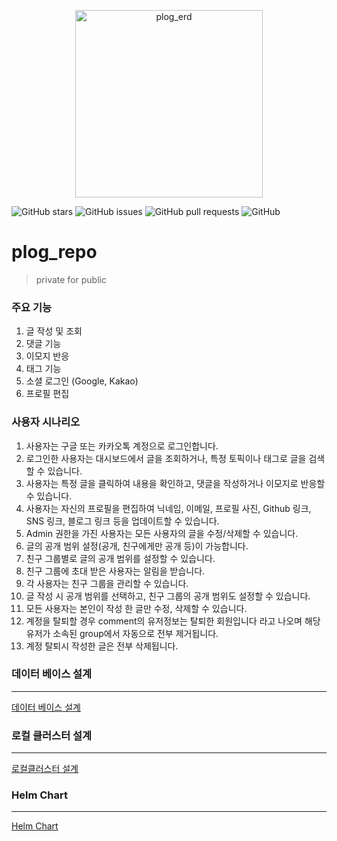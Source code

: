 <p align="center">
  <img width="300" alt="plog_erd" src="https://github.com/christopher3810/plog_repo/assets/61622657/9707f5bf-1470-4c19-a779-1d4089b1a3a1">
</p>

![GitHub stars](https://img.shields.io/github/stars/christopher3810/plog_repo?style=social) ![GitHub issues](https://img.shields.io/github/issues/christopher3810/plog_repo) ![GitHub pull requests](https://img.shields.io/github/issues-pr/christopher3810/plog_repo) ![GitHub](https://img.shields.io/github/license/christopher3810/plog_repo)


# plog_repo
>private for public 

### 주요 기능

1. 글 작성 및 조회
2. 댓글 기능
3. 이모지 반응
4. 태그 기능
5. 소셜 로그인 (Google, Kakao)
6. 프로필 편집

### 사용자 시나리오
1. 사용자는 구글 또는 카카오톡 계정으로 로그인합니다.
2. 로그인한 사용자는 대시보드에서 글을 조회하거나, 특정 토픽이나 태그로 글을 검색할 수 있습니다.
3. 사용자는 특정 글을 클릭하여 내용을 확인하고, 댓글을 작성하거나 이모지로 반응할 수 있습니다.
4. 사용자는 자신의 프로필을 편집하여 닉네임, 이메일, 프로필 사진, Github 링크, SNS 링크, 블로그 링크 등을 업데이트할 수 있습니다.
5. Admin 권한을 가진 사용자는 모든 사용자의 글을 수정/삭제할 수 있습니다.
6. 글의 공개 범위 설정(공개, 친구에게만 공개 등)이 가능합니다.
7. 친구 그룹별로 글의 공개 범위를 설정할 수 있습니다.
8. 친구 그룹에 초대 받은 사용자는 알림을 받습니다.
9. 각 사용자는 친구 그룹을 관리할 수 있습니다.
10. 글 작성 시 공개 범위를 선택하고, 친구 그룹의 공개 범위도 설정할 수 있습니다.
11. 모든 사용자는 본인이 작성 한 글만 수정, 삭제할 수 있습니다.
12. 계정을 탈퇴할 경우 comment의 유저정보는 탈퇴한 회원입니다 라고 나오며 해당 유저가 소속된 group에서 자동으로 전부 제거됩니다.
13. 계정 탈퇴시 작성한 글은 전부 삭제됩니다.

### 데이터 베이스 설계
---
[데이터 베이스 설계](https://github.com/christopher3810/plog_repo/blob/master/DATABASE_DESIGN.md)

### 로컬 클러스터 설계
---
[로컬클러스터 설계](https://github.com/christopher3810/plog_repo/blob/master/Clustering%20Arch.md)

### Helm Chart
---
[Helm Chart](https://github.com/christopher3810/plog_repo/tree/master/HelmChart)
